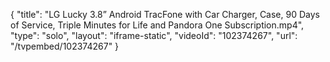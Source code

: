 {
    "title": "LG Lucky 3.8&rdquo; Android TracFone with Car Charger, Case, 90 Days of Service, Triple Minutes for Life and Pandora One Subscription.mp4",
    "type": "solo",
    "layout": "iframe-static",
    "videoId": "102374267",
    "url": "\/tvpembed\/102374267"
}